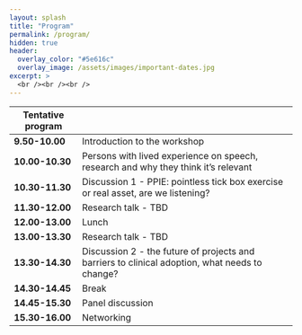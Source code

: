 ```yaml
---
layout: splash
title: "Program"
permalink: /program/
hidden: true
header:
  overlay_color: "#5e616c"
  overlay_image: /assets/images/important-dates.jpg
excerpt: >
  <br /><br /><br />
---
```



| Tentative program                                       |                                            |
| ------------------------------------------- | ------------------------------------------ |
| **9.50-10.00**   | Introduction to the workshop   |
| **10.00-10.30** | Persons with lived experience on speech, research and why they think it’s relevant                  |
| **10.30-11.30** | Discussion 1 - PPIE: pointless tick box exercise or real asset, are we listening?                 |
| **11.30-12.00** | Research talk - TBD                |
| **12.00-13.00** | Lunch                  |
| **13.00-13.30** | Research talk - TBD                |
| **13.30-14.30** | Discussion 2 - the future of projects and barriers to clinical adoption, what needs to change?                |
| **14.30-14.45** | Break                |
| **14.45-15.30** | Panel discussion              |
| **15.30-16.00** | Networking               |
